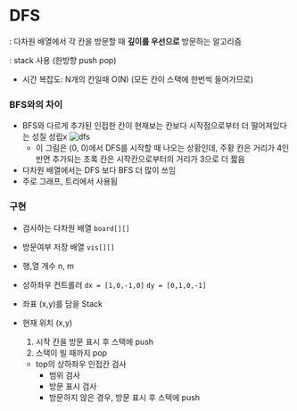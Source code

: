 # DFS

: 다차원 배열에서 각 칸을 방문할 때 **깊이를 우선으로** 방문하는 알고리즘

: stack 사용 (한방향 push pop)

- 시간 복잡도: N개의 칸일때 O(N) (모든 칸이 스택에 한번씩 들어가므로)

### BFS와의 차이

- BFS와 다르게 추가된 인접한 칸이 현재보는 칸보다 시작점으로부터 더 떨어져있다는 성질 성립x
  ![dfs](https://t1.daumcdn.net/cfile/tistory/99D596435C2E351736)
  - 이 그림은 (0, 0)에서 DFS를 시작할 때 나오는 상황인데, 주황 칸은 거리가 4인 반면 추가되는 초록 칸은 시작칸으로부터의 거리가 3으로 더 짧음
- 다차원 배열에서는 DFS 보다 BFS 더 많이 쓰임
- 주로 그래프, 트리에서 사용됨

### 구현

- 검사하는 다차원 배열 `board[][]`
- 방문여부 저장 배열 `vis[][]`
- 행,열 개수 n, m
- 상하좌우 컨트롤러
  `dx = [1,0,-1,0]`
  `dy = [0,1,0,-1]`
- 좌표 (x,y)를 담을 Stack
- 현재 위치 (x,y)

  1. 시작 칸을 방문 표시 후 스택에 push
  2. 스택이 빌 때까지 pop

  - top의 상하좌우 인접칸 검사
    - 범위 검사
    - 방문 표시 검사
    - 방문하지 않은 경우, 방문 표시 후 스택에 push
